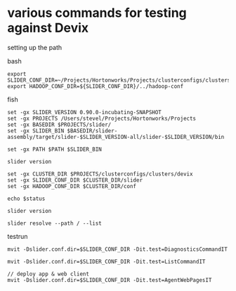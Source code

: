# various commands for testing against Devix

setting up the path

bash

    export SLIDER_CONF_DIR=~/Projects/Hortonworks/Projects/clusterconfigs/clusters/devix/slider
    export HADOOP_CONF_DIR=${SLIDER_CONF_DIR}/../hadoop-conf
    
fish
    
    set -gx SLIDER_VERSION 0.90.0-incubating-SNAPSHOT
    set -gx PROJECTS /Users/stevel/Projects/Hortonworks/Projects
    set -gx BASEDIR $PROJECTS/slider/
    set -gx SLIDER_BIN $BASEDIR/slider-assembly/target/slider-$SLIDER_VERSION-all/slider-$SLIDER_VERSION/bin
    
    set -gx PATH $PATH $SLIDER_BIN

    slider version
        
    set -gx CLUSTER_DIR $PROJECTS/clusterconfigs/clusters/devix
    set -gx SLIDER_CONF_DIR $CLUSTER_DIR/slider
    set -gx HADOOP_CONF_DIR $CLUSTER_DIR/conf
    
    echo $status
    
    slider version
    
    slider resolve --path / --list
    

testrun

    mvit -Dslider.conf.dir=$SLIDER_CONF_DIR -Dit.test=DiagnosticsCommandIT

    mvit -Dslider.conf.dir=$SLIDER_CONF_DIR -Dit.test=ListCommandIT
    
    // deploy app & web client
    mvit -Dslider.conf.dir=$SLIDER_CONF_DIR -Dit.test=AgentWebPagesIT
    
    
    
